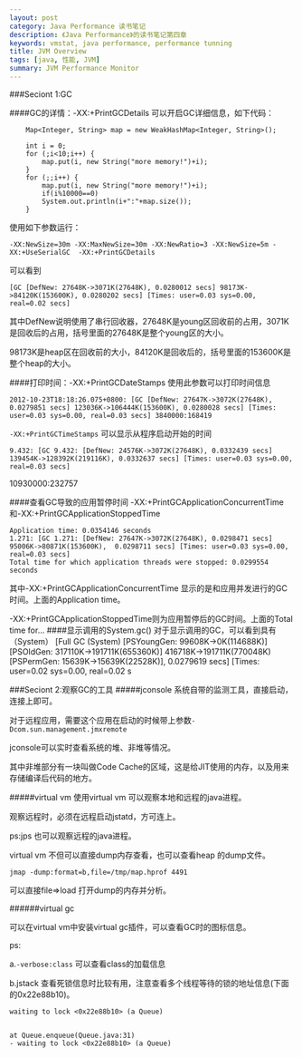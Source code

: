 ```yaml
---
layout: post
category: Java Performance 读书笔记
description: 《Java Performance》的读书笔记第四章
keywords: vmstat, java performance, performance tunning
title: JVM Overview
tags: [java, 性能, JVM]
summary: JVM Performance Monitor
---
```




###Seciont 1:GC

####GC的详情：-XX:+PrintGCDetails
可以开启GC详细信息，如下代码：
	
		Map<Integer, String> map = new WeakHashMap<Integer, String>();

		int i = 0;
		for (;i<10;i++) {
			map.put(i, new String("more memory!")+i);
		}
		for (;;i++) {
			map.put(i, new String("more memory!")+i);
			if(i%10000==0)
			System.out.println(i+":"+map.size());
		}

使用如下参数运行：

	-XX:NewSize=30m -XX:MaxNewSize=30m -XX:NewRatio=3 -XX:NewSize=5m -XX:+UseSerialGC  -XX:+PrintGCDetails
	
	
可以看到
	
	[GC [DefNew: 27648K->3071K(27648K), 0.0280012 secs] 98173K->84120K(153600K), 0.0280202 secs] [Times: user=0.03 sys=0.00, real=0.02 secs] 


其中DefNew说明使用了串行回收器，27648K是young区回收前的占用，3071K是回收后的占用，括号里面的27648K是整个young区的大小。

98173K是heap区在回收前的大小，84120K是回收后的，括号里面的153600K是整个heap的大小。

####打印时间：-XX:+PrintGCDateStamps
使用此参数可以打印时间信息
	
	2012-10-23T18:18:26.075+0800: [GC [DefNew: 27647K->3072K(27648K), 0.0279851 secs] 123036K->106444K(153600K), 0.0280028 secs] [Times: user=0.03 sys=0.00, real=0.03 secs] 3840000:168419
	


`-XX:+PrintGCTimeStamps` 可以显示从程序启动开始的时间

	9.432: [GC 9.432: [DefNew: 24576K->3072K(27648K), 0.0332439 secs] 139454K->128392K(219116K), 0.0332637 secs] [Times: user=0.03 sys=0.00, real=0.03 secs] 
10930000:232757

####查看GC导致的应用暂停时间
-XX:+PrintGCApplicationConcurrentTime和-XX:+PrintGCApplicationStoppedTime

	Application time: 0.0354146 seconds
	1.271: [GC 1.271: [DefNew: 27647K->3072K(27648K), 0.0298471 secs] 95006K->80871K(153600K), 	0.0298711 secs] [Times: user=0.03 sys=0.00, real=0.03 secs] 
	Total time for which application threads were stopped: 0.0299554 seconds


其中-XX:+PrintGCApplicationConcurrentTime 显示的是和应用并发进行的GC时间。上面的Application time。

-XX:+PrintGCApplicationStoppedTime则为应用暂停后的GC时间。上面的Total time for...
####显示调用的System.gc()
对于显示调用的GC，可以看到具有（System）
	[Full GC (System)    [PSYoungGen: 99608K->0K(114688K)]    [PSOldGen: 317110K->191711K(655360K)]    416718K->191711K(770048K)    [PSPermGen: 15639K->15639K(22528K)],    0.0279619 secs]    [Times: user=0.02 sys=0.00, real=0.02 s
    
    
###Seciont 2:观察GC的工具
#####jconsole
系统自带的监测工具，直接启动，连接上即可。

对于远程应用，需要这个应用在启动的时候带上参数`-Dcom.sun.management.jmxremote`

jconsole可以实时查看系统的堆、非堆等情况。

其中非堆部分有一块叫做Code Cache的区域，这是给JIT使用的内存，以及用来存储编译后代码的地方。


#####virtual vm
使用virtual vm 可以观察本地和远程的java进程。

观察远程时，必须在远程启动jstatd，方可连上。

ps:jps 也可以观察远程的java进程。

virtual vm 不但可以直接dump内存查看，也可以查看heap 的dump文件。

	jmap -dump:format=b,file=/tmp/map.hprof 4491  
可以直接file=>load 打开dump的内存并分析。
######virtual gc
可以在virtual vm中安装virtual gc插件，可以查看GC时的图标信息。  
ps: 
a.`-verbose:class` 可以查看class的加载信息
b.jstack 查看死锁信息时比较有用，注意查看多个线程等待的锁的地址信息(下面的0x22e88b10)。
	waiting to lock <0x22e88b10> (a Queue)
	
	at Queue.enqueue(Queue.java:31)	- waiting to lock <0x22e88b10> (a Queue)
	
	